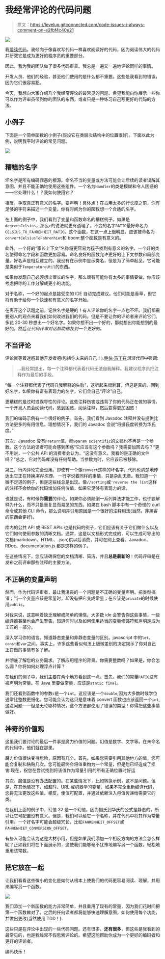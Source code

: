 # 我经常评论的代码问题

> 原文：<https://levelup.gitconnected.com/code-issues-i-always-comment-on-e2fbf4c40e21>

![](img/dcb85f088045a810592facf74e665b66.png)

我[爱读代码](https://medium.com/@dangoslen/you-should-love-reading-code-7ba87060877c)。我倾向于像喜欢写代码一样喜欢阅读好的代码，因为阅读伟大的代码并研究它是成为更好的程序员的重要部分。

因此，我为我的团队做了很多代码审查。我总是一遍又一遍地评论同样的事情。

开发人员、他们的经验，甚至他们使用的是什么都不重要。这些是我看到的错误，因为它们很容易犯。

今天，我想向大家介绍几个我经常评论的最常见的问题。希望我能向你展示一些你可以作为评审员带到你的团队的东西，或者只是一种练习自己写更好的代码的方法。

## 小例子

下面是一个简单函数的小例子(假设它在类层次结构中的位置很好)。下面以此为例，说明我平时评论的常见问题。

![](img/774bde1924dbd64eb534da412e82a10b.png)

## 糟糕的名字

坏名字是所有编码罪恶的根源。命名不当的变量或方法可能会让后续的读者误解其意图，并且不能正确地使用这些组件。一个名为`Handler`的类是模糊和令人困惑的——它处理什么！？我如何使用它？

相反，争取真正有意义的名字。要声明！具体点！在占用太多的行长度之前，你有足够的字符来描述一个变量。你有时间为你的函数想一个合适的名字。

在上面的例子中，我们看到了变量和函数命名的糟糕例子。如果是`degreesCelsius`，那么`c`的说法就更有道理了。不变的名字`RATIO`最好命名为`CELSIUS_TO_FAHRENHEIT_RATIO`。这个函数，在这一点上很明显，应该被命名为`convertCelsiusToFahrenhiet`和 boom:整个函数是有意义的。

此外，一个好的“家长上下文”名称将更容易为孩子找到有意义的名字。一个好的类名使得命名字段和函数更加容易。命名良好的函数允许更好的上下文参数和局部变量。好名声是相互建立的。我没有在示例中显示类名，但是为了简单起见，它可能是类似于`TemperatureUtil`的东西。

如果你发现自己必须想出很长的名字，那么很有可能你有太多的事情要做，你应该考虑把你的工作分解成更小的功能。

对于名称，一个好的起点是接受您的 IDE 自动完成建议。他们可能是香草，但它将有助于给你一个快速和有意义的名字开始。

在离开这个话题之前，记住名字是硬的！有人评论你的名字一点也不坏。我们都需要别人的观点来看我们如何改进我们的代码。但是不要让你的评论者来评论它们。多花 20-30 秒想出一个好名字。如果你想不出一个好的，那就想出你能想到的最好的，然后*让代码评审对话帮助你找到一个更好的。*

## 不当评论

评论就等着迷惑其他开发者吧(包括你未来的自己！).[鲍伯·马丁](https://blog.cleancoder.com/uncle-bob/2017/02/23/NecessaryComments.html)在*清洁代码*中强调:

> …我经常提出，每一个注释都代表着代码无法自我解释。我建议程序员把注释作为最后的手段。

“每一个注释都代表了代码自我解释的失败”，这听起来很刺耳，但这是真的。回到好名字，如果你有富有表现力的名字，它们会自己“评论”自己。

更糟糕的是过时或误导性的评论。这些注释伤害或违背了你的代码正在做的事情。一个开发人员会阅读代码，感到困惑，阅读注释，然后变得更加困惑！

我们的编码示例有一个很好的例子。首先，我们看到 Javadoc 注释并没有提供比方法更多的有用信息。理想情况下，我们的 Javadoc 会说“将摄氏度转换为华氏度。”

其次，Javadoc 没有`@return`值，而`@param scientific`的文档也不再是一个参数。这个方法的读者可能会感到困惑“它应该有这个参数吗？我需要加回去吗？”更不用说，一个公共 API 的消费者会认为，“这没有意义。我看的是正确的文件吗？”总之，它对代码库没有任何帮助。当参数为时，它应该已被移除。

第三，行内评论完全没用。即使有一个像`convert`这样的坏名字，代码也清楚地传达出它正在转换*某种东西。* 一行字说着同样的事情，只是杂乱无章。我知道一个微不足道的例子，但是这些线总是出现。像`//sorting`或`'reverse the list`这样的注释不会给你的代码增加任何价值，如果它足够有表现力的话。

也就是说，有时候你**需要**的评论。如果你必须颠倒一系列算法才能工作，也许要解释为什么，而不只是重复显而易见的东西。如果在 bash 脚本中有一个奇怪的 curl 命令或其他 CLI 命令，那么说明并引用原因是一个很好的注释用法(当然，非黑客的东西会更好)。

库内的公共 API 或 REST APIs 也是代码的例子，它们应该有关于它们做什么以及它们如何使用参数的清晰文档。通常，这是以文档形式完成的，可以生成可导出的文档(markdown、HTML、.json)供以后消费，并可在网上查看。Javadoc、RDoc、documentation.js 都是这样的例子。

在这些情况下，您应该确保您的文档清晰、简洁，并且**总是最新的**！代码评审是在发布之前评审那些注释的主要方法。

## 不正确的变量声明

然而，作为代码评审者，最让我沮丧的一个问题是不正确的变量声明。把类型搞错；当一个变量应该是常量时，却没有把它变成常量；在应该是`private`的时候使用`public`。

对我来说，这意味着缺乏理解或简单的懒惰。大多数 ide 会警告你这些事情，一些编译器甚至也会产生警告。知道何时以及如何使用适当的变量修饰符和声明是成为工匠的一部分。

深入学习你的语言。知道静态变量和非静态变量的区别。javascript 中的`let`、`const`和`var`之间。事实上，许多这些看似句法上细微差别的决定揭示了你对自己正在做的事情有多了解。

并彻底了解您的业务需求。了解应用程序的背景。你需要整数吗？如果是，你会怎么圆？你将如何处理浮点计算？

在我们的例子中，我们主要在两个地方看到这一点。首先，我们的常量`RATIO`没有被声明为常量。在 Java 里要做常量，应该是`static final`。

我们还看到函数中的参数`c`是一个`int`。这应该是一个`double`,因为大多数时候学位通常比整数更细化。您可能会认为这只是意味着 convert 函数也应该返回一个`int`,这没问题——但是无论哪种情况，这个方法都使用了错误的类型！你得把这些事情做好。

## 神奇的价值观

这里我们要讨论的最后一件事是魔力价值的问题。幻值是数字、文字等。在未命名的代码中。他们就在那里。

魔力价值很快变得危险，原因有几个。首先，如果您需要引用其他地方的值，您可能会复制和粘贴几次。您可能最终会将值重构为一个常量，但是您已经造成了损害:现在，祝您在尝试找到将该值作为常量引用的所有正确位置时好运

其次，魔值是没有办法配置的。在某些情况下，比如转换示例，这不是问题。但是，在其他情况下，如超时、URL 或机器学习变量，如果不完全重新编译代码，您将无法更改这些值。相反，使值可配置，并通过依赖注入将值传递给需要它的类。

在我们上面的例子中，幻值 32 是一个幻值。因为摄氏到华氏的公式是静态的，所以让它可配置没有意义。但是，我们可以给它一个名称，并在代码中将其作为常量引用。一个好名字可能会超级冗长，比如`FAHRENHEIT_OFFSET`或`FAHRENHIET_CONVERSION_OFFSET`。

有些人可能会认为这是大材小用，但是如果我们添加一个相反方向的方法会怎么样呢？正如我们将在下面展示的，这使我们能够毫不犹豫地编写另一个函数，轻松地重用该常数。

## 把它放在一起

让我们看看这些微小的变化是如何从根本上使我们的代码更容易阅读、理解，并用来编写另一个函数。

![](img/f18d96301fe3374a1a14fd383761d0a7.png)

我们添加一个新函数的能力非常简单，并且重用了现有的常量，因为我们花时间把第一个函数做对了。之后的任何读者都将能够快速理解意图，如何使用每个功能，并做出更改(当然使用 TDD！).

这些只是在评论中出现的一些代码问题。还有很多，**还有很多**，但这些是我看到的最常见的，也是我经常不假思索评论的。希望这能帮助你成为一个更好的编码者和更好的评论者。

编码快乐！